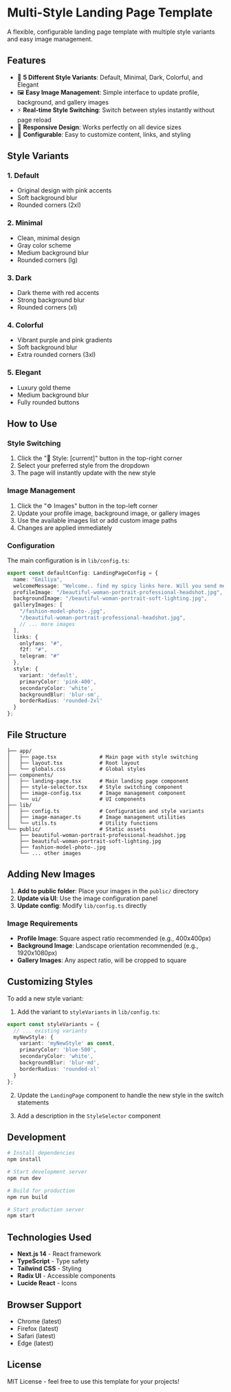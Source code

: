 # Multi-Style Landing Page Template

A flexible, configurable landing page template with multiple style variants and easy image management.

## Features

- 🎨 **5 Different Style Variants**: Default, Minimal, Dark, Colorful, and Elegant
- 🖼️ **Easy Image Management**: Simple interface to update profile, background, and gallery images
- ⚡ **Real-time Style Switching**: Switch between styles instantly without page reload
- 📱 **Responsive Design**: Works perfectly on all device sizes
- 🔧 **Configurable**: Easy to customize content, links, and styling

## Style Variants

### 1. Default
- Original design with pink accents
- Soft background blur
- Rounded corners (2xl)

### 2. Minimal
- Clean, minimal design
- Gray color scheme
- Medium background blur
- Rounded corners (lg)

### 3. Dark
- Dark theme with red accents
- Strong background blur
- Rounded corners (xl)

### 4. Colorful
- Vibrant purple and pink gradients
- Soft background blur
- Extra rounded corners (3xl)

### 5. Elegant
- Luxury gold theme
- Medium background blur
- Fully rounded buttons

## How to Use

### Style Switching
1. Click the "🎨 Style: [current]" button in the top-right corner
2. Select your preferred style from the dropdown
3. The page will instantly update with the new style

### Image Management
1. Click the "⚙️ Images" button in the top-left corner
2. Update your profile image, background image, or gallery images
3. Use the available images list or add custom image paths
4. Changes are applied immediately

### Configuration

The main configuration is in `lib/config.ts`:

```typescript
export const defaultConfig: LandingPageConfig = {
  name: "Emiliya",
  welcomeMessage: "Welcome.. find my spicy links here. Will you send me a message babe?",
  profileImage: "/beautiful-woman-portrait-professional-headshot.jpg",
  backgroundImage: "/beautiful-woman-portrait-soft-lighting.jpg",
  galleryImages: [
    "/fashion-model-photo-.jpg",
    "/beautiful-woman-portrait-professional-headshot.jpg",
    // ... more images
  ],
  links: {
    onlyfans: "#",
    f2f: "#",
    telegram: "#"
  },
  style: {
    variant: 'default',
    primaryColor: 'pink-400',
    secondaryColor: 'white',
    backgroundBlur: 'blur-sm',
    borderRadius: 'rounded-2xl'
  }
};
```

## File Structure

```
├── app/
│   ├── page.tsx              # Main page with style switching
│   ├── layout.tsx            # Root layout
│   └── globals.css           # Global styles
├── components/
│   ├── landing-page.tsx      # Main landing page component
│   ├── style-selector.tsx    # Style switching component
│   ├── image-config.tsx      # Image management component
│   └── ui/                   # UI components
├── lib/
│   ├── config.ts             # Configuration and style variants
│   ├── image-manager.ts      # Image management utilities
│   └── utils.ts              # Utility functions
└── public/                   # Static assets
    ├── beautiful-woman-portrait-professional-headshot.jpg
    ├── beautiful-woman-portrait-soft-lighting.jpg
    ├── fashion-model-photo-.jpg
    └── ... other images
```

## Adding New Images

1. **Add to public folder**: Place your images in the `public/` directory
2. **Update via UI**: Use the image configuration panel
3. **Update config**: Modify `lib/config.ts` directly

### Image Requirements
- **Profile Image**: Square aspect ratio recommended (e.g., 400x400px)
- **Background Image**: Landscape orientation recommended (e.g., 1920x1080px)
- **Gallery Images**: Any aspect ratio, will be cropped to square

## Customizing Styles

To add a new style variant:

1. Add the variant to `styleVariants` in `lib/config.ts`:
```typescript
export const styleVariants = {
  // ... existing variants
  myNewStyle: {
    variant: 'myNewStyle' as const,
    primaryColor: 'blue-500',
    secondaryColor: 'white',
    backgroundBlur: 'blur-md',
    borderRadius: 'rounded-xl'
  }
};
```

2. Update the `LandingPage` component to handle the new style in the switch statements

3. Add a description in the `StyleSelector` component

## Development

```bash
# Install dependencies
npm install

# Start development server
npm run dev

# Build for production
npm run build

# Start production server
npm start
```

## Technologies Used

- **Next.js 14** - React framework
- **TypeScript** - Type safety
- **Tailwind CSS** - Styling
- **Radix UI** - Accessible components
- **Lucide React** - Icons

## Browser Support

- Chrome (latest)
- Firefox (latest)
- Safari (latest)
- Edge (latest)

## License

MIT License - feel free to use this template for your projects!
